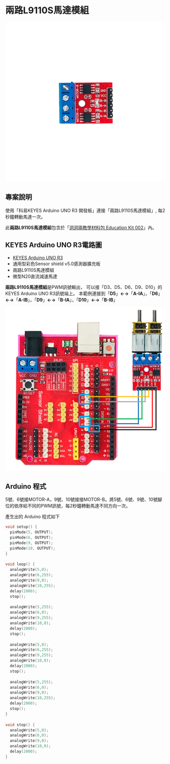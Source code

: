 # 兩路L9110S馬達模組

![](<../../.gitbook/assets/01 (3).png>)

## 專案說明

使用「科易KEYES Arduino UNO R3 開發板」連接「兩路L9110S馬達模組」, 每2秒鐘轉動馬達一次。

此**兩路L9110S馬達模組**包含於「[洞洞兩教學材料包 Education Kit 002](https://www.robotkingdom.com.tw/product/rk-education-kit-002/)」內。

## KEYES Arduino UNO R3電路圖

* [KEYES Arduino UNO R3](https://www.robotkingdom.com.tw/product/keyes-uno-r3/) 
* 通用型彩色Sensor shield v5.0感測器擴充板
* 兩路L9110S馬達模組
* 微型N20直流減速馬達

**兩路L9110S馬達模組**是PWM訊號輸出， 可以接「D3、D5、D6、D9、D10」的 KEYES Arduino UNO R3訊號端上。 本範例連接到「**D5**」**←→**「**A-IA**」，「**D6**」**←→**「**A-IB**」，「**D9**」**←→**「**B-IA**」，「**D10**」**←→**「**B-IB**」

![](<../../.gitbook/assets/02 (11).png>)

## Arduino 程式

5號、6號接MOTOR-A，9號、10號接接MOTOR-B。將5號、6號、9號、10號腳位的依序給不同的PWM訊號，每2秒鐘轉動馬達不同方向一次。

產生出的 Arduino 程式如下

```c
void setup() {
  pinMode(5, OUTPUT);
  pinMode(6, OUTPUT);
  pinMode(9, OUTPUT);
  pinMode(10, OUTPUT);
}

void loop() {
  analogWrite(5,0);
  analogWrite(6,255);
  analogWrite(9,0);
  analogWrite(10,255);
  delay(2000);
  stop();

  analogWrite(5,255);
  analogWrite(6,0);
  analogWrite(9,255);
  analogWrite(10,0);
  delay(2000);
  stop();

  analogWrite(5,0);
  analogWrite(6,255);
  analogWrite(9,255);
  analogWrite(10,0);
  delay(2000);
  stop();

  analogWrite(5,255);
  analogWrite(6,0);
  analogWrite(9,0);
  analogWrite(10,255);
  delay(2000);
  stop();
}

void stop() {
  analogWrite(5,0);
  analogWrite(6,0);
  analogWrite(9,0);
  analogWrite(10,0);
  delay(2000);
}

```

